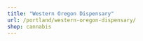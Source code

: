 ```yaml
---
title: "Western Oregon Dispensary"
url: /portland/western-oregon-dispensary/
shop: cannabis
---
```

